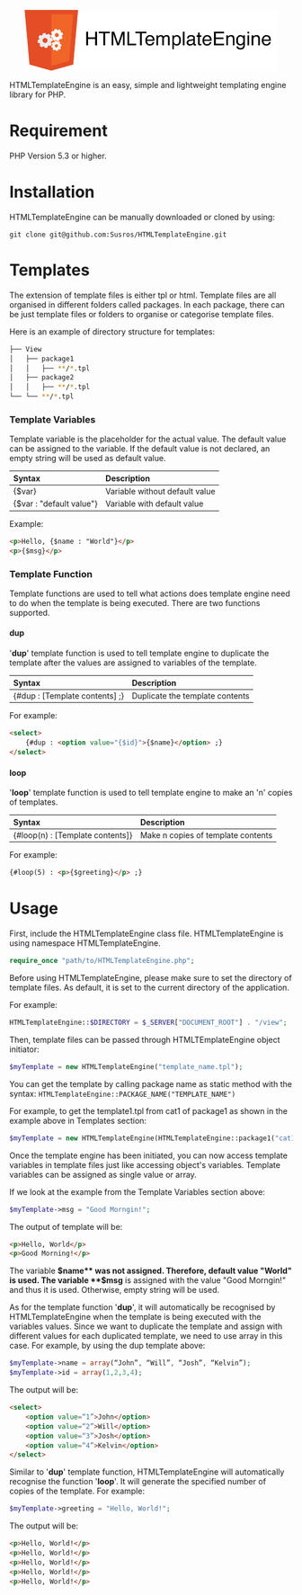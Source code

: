 <p align="center">
	<img src="logo.png" width="450" alt="HTML Template Engine" />
</p>

HTMLTemplateEngine is an easy, simple and lightweight templating engine library for PHP.

# Requirement

PHP Version 5.3 or higher.

# Installation

HTMLTemplateEngine can be manually downloaded or cloned by using:

```
git clone git@github.com:Susros/HTMLTemplateEngine.git
```

# Templates

The extension of template files is either tpl or html. Template files are all organised in different folders called packages. In each package, there can be just template files or folders to organise or categorise template files. 

Here is an example of directory structure for templates:

```bash
├── View
│   ├── package1
│   │   ├── **/*.tpl
│   ├── package2
│   │   ├── **/*.tpl
└── └── **/*.tpl
```

### Template Variables

Template variable is the placeholder for the actual value. The default value can be assigned to the variable. If the default value is not declared, an empty string will be used as default value.

| Syntax  | Description |
| :-----  | :--------- |
| {$var}  | Variable without default value |
| {$var : "default value"} | Variable with default value |

Example:

```html
<p>Hello, {$name : "World"}</p>
<p>{$msg}</p>
```

### Template Function

Template functions are used to tell what actions does template engine need to do when the template is being executed. There are two functions supported.

#### dup

'**dup**' template function is used to tell template engine to duplicate the template after the values are assigned to variables of the template.

| Syntax  | Description |
| :-----  | :--------- |
| {#dup : [Template contents] ;}  | Duplicate the template contents |

For example:

```html
<select>
	{#dup : <option value="{$id}">{$name}</option> ;}
</select>
```

#### loop

'**loop**' template function is used to tell template engine to make an 'n' copies of templates.

| Syntax  | Description |
| :-----  | :--------- |
| {#loop(n) : [Template contents]}  | Make n copies of template contents |

For example:

```html
{#loop(5) : <p>{$greeting}</p> ;}
```

# Usage

First, include the HTMLTemplateEngine class file. HTMLTemplateEngine is using namespace HTMLTemplateEngine.

```php
require_once "path/to/HTMLTemplateEngine.php";
```

Before using HTMLTemplateEngine, please make sure to set the directory of template files. As default, it is set to the current directory of the application.

For example:

```php
HTMLTemplateEngine::$DIRECTORY = $_SERVER["DOCUMENT_ROOT"] . "/view";
```

Then, template files can be passed through HTMLTEmplateEngine object initiator:

```php
$myTemplate = new HTMLTemplateEngine("template_name.tpl");
```

You can get the template by calling package name as static method with the syntax: ```HTMLTemplateEngine::PACKAGE_NAME("TEMPLATE_NAME")```

For example, to get the template1.tpl from cat1 of package1 as shown in the example above in Templates section:

```php
$myTemplate = new HTMLTemplateEngine(HTMLTemplateEngine::package1("cat1/template1"));
```

Once the template engine has been initiated, you can now access template variables in template files just like accessing object's variables. Template variables can be assigned as single value or array.

If we look at the example from the Template Variables section above:

```php
$myTemplate->msg = "Good Morngin!";
```

The output of template will be:

```html
<p>Hello, World</p>
<p>Good Morning!</p>
```

The variable **$name** was not assigned. Therefore, default value "World" is used. The variable **$msg** is assigned with the value "Good Morngin!" and thus it is used. Otherwise, empty string will be used.

As for the template function '**dup**', it will automatically be recognised by HTMLTemplateEngine when the template is being executed with the variables values. Since we want to duplicate the template and assign with different values for each duplicated template, we need to use array in this case. For example, by using the dup template above:

```php
$myTemplate->name = array(“John”, “Will”, “Josh”, “Kelvin”);
$myTemplate->id = array(1,2,3,4);
```

The output will be:

```html
<select>
	<option value=“1”>John</option>
	<option value=“2”>Will</option>
	<option value=“3”>Josh</option>
	<option value=“4”>Kelvin</option>
</select>
```

Similar to '**dup**' template function, HTMLTemplateEngine will automatically recognise the function '**loop**'. It will generate the specified number of copies of the template. For example:

```php
$myTemplate->greeting = "Hello, World!";
```

The output will be:

```html
<p>Hello, World!</p> 
<p>Hello, World!</p> 
<p>Hello, World!</p> 
<p>Hello, World!</p> 
<p>Hello, World!</p> 
```
